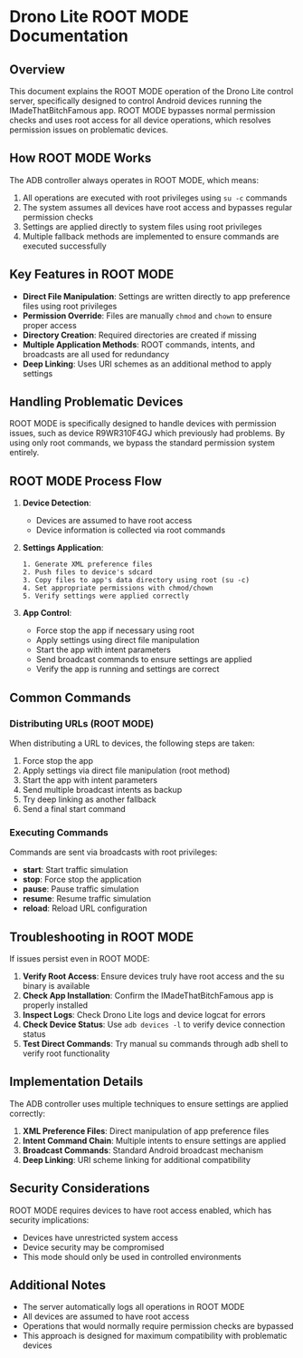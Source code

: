 # Drono Lite ROOT MODE Documentation

## Overview

This document explains the ROOT MODE operation of the Drono Lite control server, specifically designed to control Android devices running the IMadeThatBitchFamous app. ROOT MODE bypasses normal permission checks and uses root access for all device operations, which resolves permission issues on problematic devices.

## How ROOT MODE Works

The ADB controller always operates in ROOT MODE, which means:

1. All operations are executed with root privileges using `su -c` commands
2. The system assumes all devices have root access and bypasses regular permission checks
3. Settings are applied directly to system files using root privileges
4. Multiple fallback methods are implemented to ensure commands are executed successfully

## Key Features in ROOT MODE

- **Direct File Manipulation**: Settings are written directly to app preference files using root privileges
- **Permission Override**: Files are manually `chmod` and `chown` to ensure proper access
- **Directory Creation**: Required directories are created if missing
- **Multiple Application Methods**: ROOT commands, intents, and broadcasts are all used for redundancy
- **Deep Linking**: Uses URI schemes as an additional method to apply settings

## Handling Problematic Devices

ROOT MODE is specifically designed to handle devices with permission issues, such as device R9WR310F4GJ which previously had problems. By using only root commands, we bypass the standard permission system entirely.

## ROOT MODE Process Flow

1. **Device Detection**:
   - Devices are assumed to have root access
   - Device information is collected via root commands

2. **Settings Application**:
   ```
   1. Generate XML preference files
   2. Push files to device's sdcard
   3. Copy files to app's data directory using root (su -c)
   4. Set appropriate permissions with chmod/chown
   5. Verify settings were applied correctly
   ```

3. **App Control**:
   - Force stop the app if necessary using root
   - Apply settings using direct file manipulation
   - Start the app with intent parameters
   - Send broadcast commands to ensure settings are applied
   - Verify the app is running and settings are correct

## Common Commands

### Distributing URLs (ROOT MODE)

When distributing a URL to devices, the following steps are taken:

1. Force stop the app
2. Apply settings via direct file manipulation (root method)
3. Start the app with intent parameters
4. Send multiple broadcast intents as backup
5. Try deep linking as another fallback
6. Send a final start command

### Executing Commands

Commands are sent via broadcasts with root privileges:

- **start**: Start traffic simulation
- **stop**: Force stop the application
- **pause**: Pause traffic simulation
- **resume**: Resume traffic simulation
- **reload**: Reload URL configuration

## Troubleshooting in ROOT MODE

If issues persist even in ROOT MODE:

1. **Verify Root Access**: Ensure devices truly have root access and the su binary is available
2. **Check App Installation**: Confirm the IMadeThatBitchFamous app is properly installed
3. **Inspect Logs**: Check Drono Lite logs and device logcat for errors
4. **Check Device Status**: Use `adb devices -l` to verify device connection status
5. **Test Direct Commands**: Try manual su commands through adb shell to verify root functionality

## Implementation Details

The ADB controller uses multiple techniques to ensure settings are applied correctly:

1. **XML Preference Files**: Direct manipulation of app preference files
2. **Intent Command Chain**: Multiple intents to ensure settings are applied
3. **Broadcast Commands**: Standard Android broadcast mechanism
4. **Deep Linking**: URI scheme linking for additional compatibility

## Security Considerations

ROOT MODE requires devices to have root access enabled, which has security implications:

- Devices have unrestricted system access
- Device security may be compromised
- This mode should only be used in controlled environments

## Additional Notes

- The server automatically logs all operations in ROOT MODE
- All devices are assumed to have root access
- Operations that would normally require permission checks are bypassed
- This approach is designed for maximum compatibility with problematic devices 